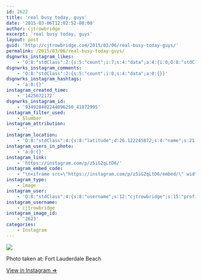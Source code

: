 ```yaml
---
id: 2622
title: 'real busy today, guys'
date: '2015-03-06T12:02:52-08:00'
author: cjtrowbridge
excerpt: 'real busy today, guys'
layout: post
guid: 'http://cjtrowbridge.com/2015/03/06/real-busy-today-guys/'
permalink: /2015/03/06/real-busy-today-guys/
dsgnwrks_instagram_likes:
    - 'O:8:"stdClass":2:{s:5:"count";i:7;s:4:"data";a:4:{i:0;O:8:"stdClass":4:{s:8:"username";s:11:"pickled_bus";s:15:"profile_picture";s:85:"https://instagramimages-a.akamaihd.net/profiles/profile_374997968_75sq_1370793347.jpg";s:2:"id";s:9:"374997968";s:9:"full_name";s:13:"Jordan Keller";}i:1;O:8:"stdClass":4:{s:8:"username";s:9:"nazghoul_";s:15:"profile_picture";s:105:"https://igcdn-photos-d-a.akamaihd.net/hphotos-ak-frc/t51.2885-19/10543542_838637796174611_151210582_a.jpg";s:2:"id";s:8:"19523293";s:9:"full_name";s:12:"Jake Cabrera";}i:2;O:8:"stdClass":4:{s:8:"username";s:9:"nguhjones";s:15:"profile_picture";s:107:"https://igcdn-photos-b-a.akamaihd.net/hphotos-ak-xap1/t51.2885-19/10727787_728345577258937_1924414005_a.jpg";s:2:"id";s:10:"1537354302";s:9:"full_name";s:14:"Daniel Simpson";}i:3;O:8:"stdClass":4:{s:8:"username";s:13:"eyeseathemoon";s:15:"profile_picture";s:85:"https://instagramimages-a.akamaihd.net/profiles/profile_359992191_75sq_1397101392.jpg";s:2:"id";s:9:"359992191";s:9:"full_name";s:11:"Brett Wenck";}}}'
dsgnwrks_instagram_comments:
    - 'O:8:"stdClass":2:{s:5:"count";i:0;s:4:"data";a:0:{}}'
dsgnwrks_instagram_hashtags:
    - 'a:0:{}'
instagram_created_time:
    - '1425672172'
dsgnwrks_instagram_id:
    - '934928402244096250_41872995'
instagram_filter_used:
    - Slumber
instagram_attribution:
    - ''
instagram_location:
    - 'O:8:"stdClass":4:{s:8:"latitude";d:26.122245872;s:4:"name";s:21:"Fort Lauderdale Beach";s:9:"longitude";d:-80.104399236;s:2:"id";i:213123780;}'
instagram_users_in_photo:
    - 'a:0:{}'
instagram_link:
    - 'https://instagram.com/p/z5iG2qLtD6/'
instagram_embed_code:
    - "\n<iframe src=\"https://instagram.com/p/z5iG2qLtD6/embed/\" width=\"612\" height=\"710\" frameborder=\"0\" scrolling=\"no\" allowtransparency=\"true\"></iframe>\n"
instagram_type:
    - image
instagram_user:
    - 'O:8:"stdClass":4:{s:8:"username";s:12:"cjtrowbridge";s:15:"profile_picture";s:103:"https://igcdn-photos-f-a.akamaihd.net/hphotos-ak-xpa1/t51.2885-19/925559_452430704897917_67836701_a.jpg";s:2:"id";s:8:"41872995";s:9:"full_name";s:13:"CJ Trowbridge";}'
instagram_username:
    - cjtrowbridge
instagram_image_id:
    - '2623'
categories:
    - Instagram
---
```


[![](http://blog.cjtrowbridge.com/wp-content/uploads/2015/03/10986217_378588242321085_1867987886_n.jpg)](https://instagram.com/p/z5iG2qLtD6/)

Photo taken at: Fort Lauderdale Beach

[View in Instagram ⇒](https://instagram.com/p/z5iG2qLtD6/)